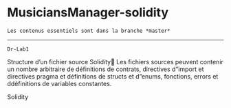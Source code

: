 # MusiciansManager-solidity


    Les contenus essentiels sont dans la branche *master*
___


    Dr-Lab1



Structure d’un fichier source Solidity
Les fichiers sources peuvent contenir un nombre arbitraire de définitions de contrats, directives d”import et directives pragma et définitions de structs et d”enums, fonctions, errors et ddéfinitions de variables constantes.


Solidity
